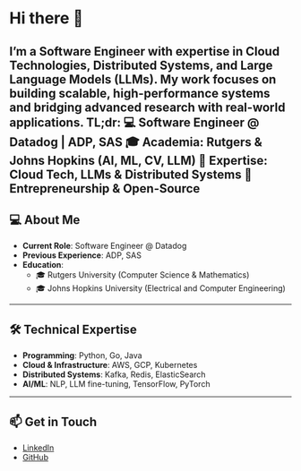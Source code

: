 # Hi there 👋

I’m a **Software Engineer** with expertise in **Cloud Technologies**, **Distributed Systems**, and **Large Language Models (LLMs)**. My work focuses on building scalable, high-performance systems and bridging advanced research with real-world applications.
TL;dr:
💻 Software Engineer @ Datadog | ADP, SAS 
🎓 Academia: Rutgers & Johns Hopkins (AI, ML, CV, LLM)
🌟 Expertise: Cloud Tech, LLMs & Distributed Systems
🚀 Entrepreneurship & Open-Source
---

## 💻 About Me

- **Current Role**: Software Engineer @ Datadog  
- **Previous Experience**: ADP, SAS
- **Education**:  
  - 🎓 Rutgers University (Computer Science & Mathematics)
  - 🎓 Johns Hopkins University (Electrical and Computer Engineering)

---

## 🛠️ Technical Expertise

- **Programming**: Python, Go, Java  
- **Cloud & Infrastructure**: AWS, GCP, Kubernetes  
- **Distributed Systems**: Kafka, Redis, ElasticSearch  
- **AI/ML**: NLP, LLM fine-tuning, TensorFlow, PyTorch  

---

## 📫 Get in Touch

- [LinkedIn](https://www.linkedin.com/in/zhaohan-yan/)
- [GitHub](https://github.com/zhaohany)
